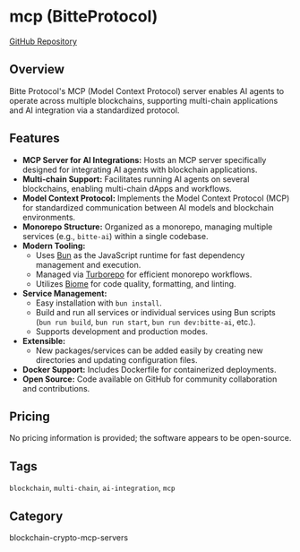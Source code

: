 # mcp (BitteProtocol)

[GitHub Repository](https://github.com/BitteProtocol/mcp)

## Overview
Bitte Protocol's MCP (Model Context Protocol) server enables AI agents to operate across multiple blockchains, supporting multi-chain applications and AI integration via a standardized protocol.

## Features
- **MCP Server for AI Integrations:** Hosts an MCP server specifically designed for integrating AI agents with blockchain applications.
- **Multi-chain Support:** Facilitates running AI agents on several blockchains, enabling multi-chain dApps and workflows.
- **Model Context Protocol:** Implements the Model Context Protocol (MCP) for standardized communication between AI models and blockchain environments.
- **Monorepo Structure:** Organized as a monorepo, managing multiple services (e.g., `bitte-ai`) within a single codebase.
- **Modern Tooling:**
  - Uses [Bun](https://bun.sh/) as the JavaScript runtime for fast dependency management and execution.
  - Managed via [Turborepo](https://turbo.build/) for efficient monorepo workflows.
  - Utilizes [Biome](https://biomejs.dev/) for code quality, formatting, and linting.
- **Service Management:**
  - Easy installation with `bun install`.
  - Build and run all services or individual services using Bun scripts (`bun run build`, `bun run start`, `bun run dev:bitte-ai`, etc.).
  - Supports development and production modes.
- **Extensible:**
  - New packages/services can be added easily by creating new directories and updating configuration files.
- **Docker Support:** Includes Dockerfile for containerized deployments.
- **Open Source:** Code available on GitHub for community collaboration and contributions.

## Pricing
No pricing information is provided; the software appears to be open-source.

## Tags
`blockchain`, `multi-chain`, `ai-integration`, `mcp`

## Category
blockchain-crypto-mcp-servers